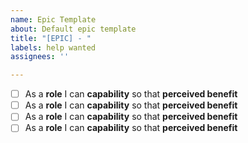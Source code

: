```yaml
---
name: Epic Template
about: Default epic template
title: "[EPIC] - "
labels: help wanted
assignees: ''

---
```


- [ ] As a **role** I can **capability** so that **perceived benefit**
- [ ] As a **role** I can **capability** so that **perceived benefit**
- [ ] As a **role** I can **capability** so that **perceived benefit**
- [ ] As a **role** I can **capability** so that **perceived benefit**
